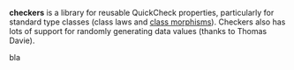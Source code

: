 **checkers** is a library for reusable QuickCheck properties, particularly for standard type classes (class laws and [class morphisms](http://conal.net/papers/type-class-morphisms)).
Checkers also has lots of support for randomly generating data values (thanks to Thomas Davie).

bla
